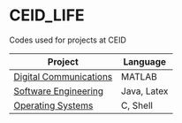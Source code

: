 # CEID_LIFE
Codes used for projects at CEID

Project  | Language
------------- |  ------------
[Digital Communications](https://github.com/sskrs/CEID_LIFE/tree/master/Digital%20Communications)  | MATLAB
[Software Engineering](https://github.com/sskrs/CEID_LIFE/tree/master/SoftEngProject19-master) |  Java, Latex
[Operating Systems](https://github.com/sskrs/CEID_LIFE/tree/master/OS) | C, Shell
